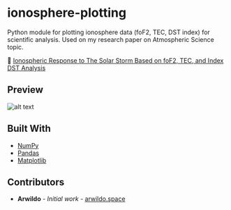 # ionosphere-plotting
Python module for plotting ionosphere data (foF2, TEC, DST index) for scientific analysis.
Used on my research paper on Atmospheric Science topic.

:memo: [Ionospheric Response to The Solar Storm Based on foF2, TEC, and Index DST Analysis](https://ejournal.unsrat.ac.id/index.php/jmuo/article/view/24516/)

## Preview
![alt text](https://raw.githubusercontent.com/arwildo/ionosphere-plotting/master/preview/ionosphere-plotting-preview.png "Graphs Preview")

## Built With

* [NumPy](https://github.com/numpy/numpy)
* [Pandas](https://github.com/pandas-dev/pandas)
* [Matplotlib](https://github.com/matplotlib/matplotlib)

## Contributors

* **Arwildo** - *Initial work* - [arwildo.space](http://www.arwildo.space/)
